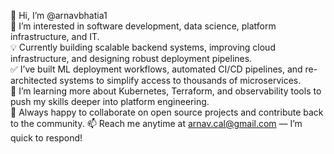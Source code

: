 👋 Hi, I’m @arnavbhatia1  
👀 I’m interested in software development, data science, platform infrastructure, and IT.  
💡 Currently building scalable backend systems, improving cloud infrastructure, and designing robust deployment pipelines.  
✅ I’ve built ML deployment workflows, automated CI/CD pipelines, and re-architected systems to simplify access to thousands of microservices.  
🔭 I’m learning more about Kubernetes, Terraform, and observability tools to push my skills deeper into platform engineering.  
💞️ Always happy to collaborate on open source projects and contribute back to the community.
📫 Reach me anytime at arnav.cal@gmail.com — I’m quick to respond!

<!---
arnavbhatia1/arnavbhatia1 is a ✨ special ✨ repository because its `README.md` (this file) appears on your GitHub profile.
You can click the Preview link to take a look at your changes.
--->

